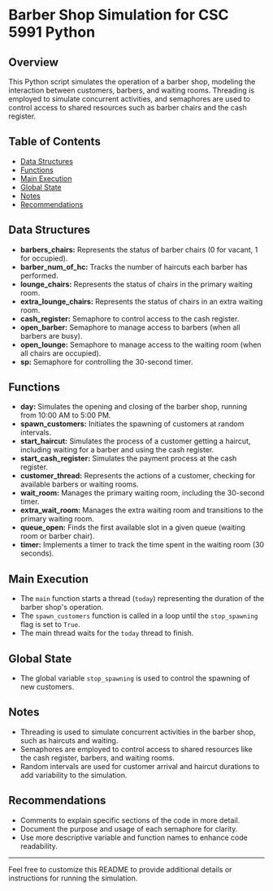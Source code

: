 # Barber Shop Simulation for CSC 5991 Python

## Overview

This Python script simulates the operation of a barber shop, modeling the interaction between customers, barbers, and waiting rooms. Threading is employed to simulate concurrent activities, and semaphores are used to control access to shared resources such as barber chairs and the cash register.

## Table of Contents

- [Data Structures](#data-structures)
- [Functions](#functions)
- [Main Execution](#main-execution)
- [Global State](#global-state)
- [Notes](#notes)
- [Recommendations](#recommendations)

## Data Structures

- **barbers_chairs:** Represents the status of barber chairs (0 for vacant, 1 for occupied).
- **barber_num_of_hc:** Tracks the number of haircuts each barber has performed.
- **lounge_chairs:** Represents the status of chairs in the primary waiting room.
- **extra_lounge_chairs:** Represents the status of chairs in an extra waiting room.
- **cash_register:** Semaphore to control access to the cash register.
- **open_barber:** Semaphore to manage access to barbers (when all barbers are busy).
- **open_lounge:** Semaphore to manage access to the waiting room (when all chairs are occupied).
- **sp:** Semaphore for controlling the 30-second timer.

## Functions

- **day:** Simulates the opening and closing of the barber shop, running from 10:00 AM to 5:00 PM.
- **spawn_customers:** Initiates the spawning of customers at random intervals.
- **start_haircut:** Simulates the process of a customer getting a haircut, including waiting for a barber and using the cash register.
- **start_cash_register:** Simulates the payment process at the cash register.
- **customer_thread:** Represents the actions of a customer, checking for available barbers or waiting rooms.
- **wait_room:** Manages the primary waiting room, including the 30-second timer.
- **extra_wait_room:** Manages the extra waiting room and transitions to the primary waiting room.
- **queue_open:** Finds the first available slot in a given queue (waiting room or barber chair).
- **timer:** Implements a timer to track the time spent in the waiting room (30 seconds).

## Main Execution

- The `main` function starts a thread (`today`) representing the duration of the barber shop's operation.
- The `spawn_customers` function is called in a loop until the `stop_spawning` flag is set to `True`.
- The main thread waits for the `today` thread to finish.

## Global State

- The global variable `stop_spawning` is used to control the spawning of new customers.

## Notes

- Threading is used to simulate concurrent activities in the barber shop, such as haircuts and waiting.
- Semaphores are employed to control access to shared resources like the cash register, barbers, and waiting rooms.
- Random intervals are used for customer arrival and haircut durations to add variability to the simulation.

## Recommendations

- Comments to explain specific sections of the code in more detail.
- Document the purpose and usage of each semaphore for clarity.
- Use more descriptive variable and function names to enhance code readability.

---

Feel free to customize this README to provide additional details or instructions for running the simulation.
